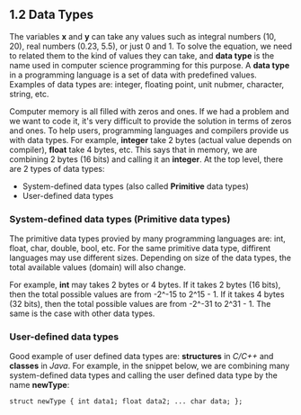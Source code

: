 ## 1.2 Data Types

The variables **x** and **y** can take any values such as integral numbers (10, 20), real numbers (0.23, 5.5), or just 0 and 1.
To solve the equation, we need to related them to the kind of values they can take, and **data type** is the name used in computer science programming for this purpose.
A **data type** in a programming language is a set of data with predefined values. Examples of data types are: integer, floating point, unit nubmer, character, string, etc.

Computer memory is all filled with zeros and ones.
If we had a problem and we want to code it, it's very difficult to provide the solution in terms of zeros and ones.
To help users, programming languages and compilers provide us with data types.
For example, **integer** take 2 bytes (actual value depends on compiler), **float** take 4 bytes, etc.
This says that in memory, we are combining 2 bytes (16 bits) and calling it an **integer**.
At the top level, there are 2 types of data types:
- System-defined data types (also called **Primitive** data types)
- User-defined data types

### System-defined data types (Primitive data types)

The primitive data types provied by many programming languages are: int, float, char, double, bool, etc.
For the same primitive data type, diffirent languages may use different sizes.
Depending on size of the data types, the total available values (domain) will also change.

For example, **int** may takes 2 bytes or 4 bytes.
If it takes 2 bytes (16 bits), then the total possible values are from -2^-15 to 2^15 - 1.
If it takes 4 bytes (32 bits), then the total possible values are from -2^-31 to 2^31 - 1.
The same is the case with other data types.

### User-defined data types

Good example of user defined data types are: **structures** in *C/C++* and **classes** in *Java*.
For example, in the snippet below, we are combining many system-defined data types and calling the user defined data type by the name **newType**:

``
    struct newType {
        int data1;
        float data2;
        ...
        char data;
    };
``